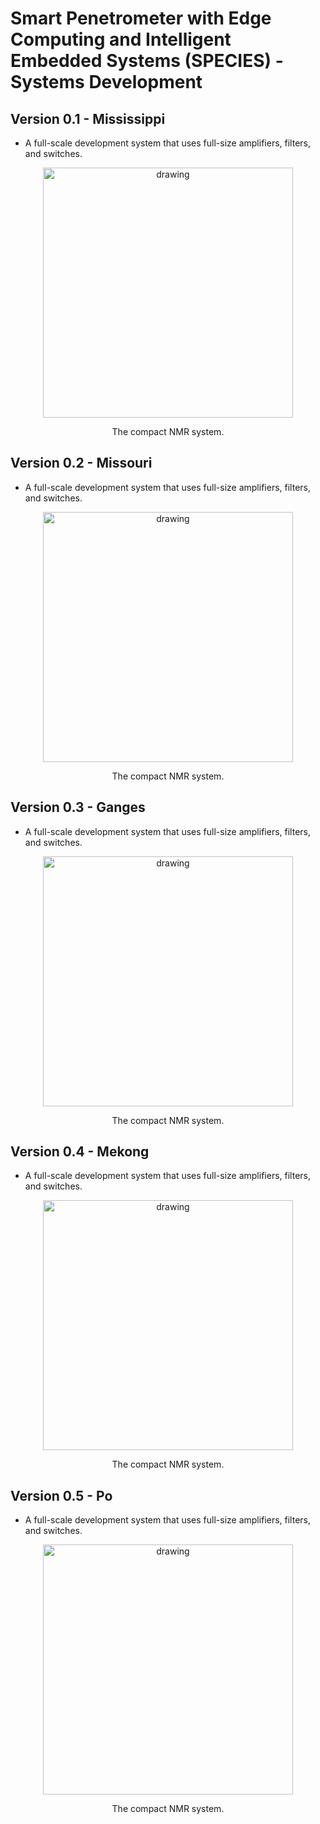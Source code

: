 # Smart Penetrometer with Edge Computing and Intelligent Embedded Systems (SPECIES) - Systems Development






## Version 0.1 - Mississippi
* A full-scale development system that uses full-size amplifiers, filters, and switches. 


<p align="center">
<img src="../media/NMR_system_v0.1.png" alt="drawing" width="400"/>
</p>
<p align="center">
The compact NMR system.
</p>


## Version 0.2 - Missouri
* A full-scale development system that uses full-size amplifiers, filters, and switches. 

<p align="center">
<img src="../media/NMR_system_v0.1.png" alt="drawing" width="400"/>
</p>
<p align="center">
The compact NMR system.
</p>


## Version 0.3 - Ganges
* A full-scale development system that uses full-size amplifiers, filters, and switches. 

<p align="center">
<img src="../media/NMR_system_v0.1.png" alt="drawing" width="400"/>
</p>
<p align="center">
The compact NMR system.
</p>


## Version 0.4 - Mekong
* A full-scale development system that uses full-size amplifiers, filters, and switches. 

<p align="center">
<img src="../media/NMR_system_v0.1.png" alt="drawing" width="400"/>
</p>
<p align="center">
The compact NMR system.
</p>


## Version 0.5 - Po
* A full-scale development system that uses full-size amplifiers, filters, and switches. 

<p align="center">
<img src="../media/NMR_system_v0.1.png" alt="drawing" width="400"/>
</p>
<p align="center">
The compact NMR system.
</p>

